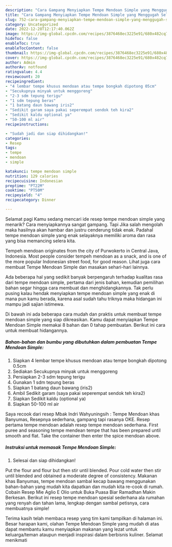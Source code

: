 ```yaml
---
description: "Cara Gampang Menyiapkan Tempe Mendoan Simple yang Menggugah Selera, Buat Buka Puasa Enak Banget"
title: "Cara Gampang Menyiapkan Tempe Mendoan Simple yang Menggugah Selera, Buat Buka Puasa Enak Banget"
slug: 752-cara-gampang-menyiapkan-tempe-mendoan-simple-yang-menggugah-selera-buat-buka-puasa-enak-banget
category: Uncategorized
date: 2022-12-28T12:17:40.062Z
image: https://img-global.cpcdn.com/recipes/3876468ec3225e91/680x482cq70/tempe-mendoan-simple-foto-resep-utama.jpg
hideToc: false
enableToc: true
enableTocContent: false
thumbnail: https://img-global.cpcdn.com/recipes/3876468ec3225e91/680x482cq70/tempe-mendoan-simple-foto-resep-utama.jpg
cover: https://img-global.cpcdn.com/recipes/3876468ec3225e91/680x482cq70/tempe-mendoan-simple-foto-resep-utama.jpg
author: Admin
authorAv: notfound
ratingvalue: 4.4
reviewcount: 20
recipeingredient:
- "4 lembar tempe khusus mendoan atau tempe bongkah dipotong 05cm"
- "Secukupnya minyak untuk menggoreng"
- "2-3 sdm tepung terigu"
- "1 sdm tepung beras"
- "1 batang daun bawang iris2"
- "Sedikit garam saya pakai seperempat sendok teh kira2"
- "Sedikit kaldu optional ya"
- "50-100 ml air"
recipeinstructions:

- "Sudah jadi dan siap dihidangkan!"
categories:
- Resep
tags:
- tempe
- mendoan
- simple

katakunci: tempe mendoan simple 
nutrition: 129 calories
recipecuisine: Indonesian
preptime: "PT22M"
cooktime: "PT50M"
recipeyield: "4"
recipecategory: Dinner

---
```



Selamat pagi Kamu sedang mencari ide resep tempe mendoan simple yang menarik? Cara menyiapkannya sangat gampang. Tapi Jika salah mengolah maka hasilnya akan hambar dan justru cenderung tidak enak. Padahal tempe mendoan simple yang enak selayaknya memiliki aroma dan rasa yang bisa memancing selera kita.


Tempeh mendoan originates from the city of Purwokerto in Central Java, Indonesia. Most people consider tempeh mendoan as a snack, and is one of the more popular Indonesian street food, for good reason. Lihat juga cara membuat Tempe Mendoan Simple dan masakan sehari-hari lainnya.

Ada beberapa hal yang sedikit banyak berpengaruh terhadap kualitas rasa dari tempe mendoan simple, pertama dari jenis bahan, kemudian pemilihan bahan segar hingga cara membuat dan menghidangkannya. Tak perlu pusing kalau hendak menyiapkan tempe mendoan simple yang enak di mana pun kamu berada, karena asal sudah tahu triknya maka hidangan ini mampu jadi sajian istimewa.


Di bawah ini ada beberapa cara mudah dan praktis untuk membuat tempe mendoan simple yang siap dikreasikan. Kamu dapat menyiapkan Tempe Mendoan Simple memakai 8 bahan dan 0 tahap pembuatan. Berikut ini cara untuk membuat hidangannya.

<!--inarticleads1-->

##### Bahan-bahan dan bumbu yang dibutuhkan dalam pembuatan Tempe Mendoan Simple:

1. Siapkan 4 lembar tempe khusus mendoan atau tempe bongkah dipotong 0.5cm
1. Sediakan Secukupnya minyak untuk menggoreng
1. Persiapkan 2-3 sdm tepung terigu
1. Gunakan 1 sdm tepung beras
1. Siapkan 1 batang daun bawang (iris2)
1. Ambil Sedikit garam (saya pakai seperempat sendok teh kira2)
1. Siapkan Sedikit kaldu (optional ya)
1. Siapkan 50-100 ml air


Saya recook dari resep Mbak Indri Wahyuningsih : Tempe Mendoan khas Banyumas, Resepnya sederhana, gampang tapi rasanya OKE. Resep pertama tempe mendoan adalah resep tempe mendoan sederhana. First puree and seasoning tempe mendean tempe that has been prepared until smooth and flat. Take the container then enter the spice mendoan above. 

<!--inarticleads2-->

##### Instruksi untuk memasak Tempe Mendoan Simple:


1. Selesai dan siap dihidangkan!

Put the flour and flour but then stir until blended. Pour cold water then stir until blended and obtained a moderate degree of consistency. Makanan khas Banyumas, tempe mendoan sambal kecap bawang menggunakan bahan-bahan yang mudah kita dapatkan dan mudah kita re-cook di rumah. Cobain Resep Mie Aglio E Olio untuk Buka Puasa Biar Ramadhan Makin Berkesan. Berikut ini resep tempe mendoan spesial sederhana ala rumahan yang renyah dan tahan lama, lengkap dengan sambal petisnya, cara membuatnya simple! 

Terima kasih telah membaca resep yang tim kami tampilkan di halaman ini. Besar harapan kami, olahan Tempe Mendoan Simple yang mudah di atas dapat membantu kamu menyiapkan makanan yang lezat untuk keluarga/teman ataupun menjadi inspirasi dalam berbisnis kuliner. Selamat menikmati
